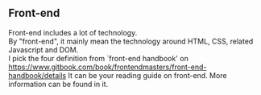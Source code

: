 Front-end
---------------
Front-end includes a lot of technology.   
By "front-end", it mainly mean the technology around HTML, CSS, related Javascript and DOM.   
I pick the four definition from `front-end handbook' on https://www.gitbook.com/book/frontendmasters/front-end-handbook/details 
It can be your reading guide on front-end. More information can be found in it.   

